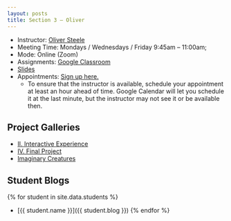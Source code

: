 ```yaml
---
layout: posts
title: Section 3 – Oliver
---
```


- Instructor: [Oliver Steele](ows1@nyu.edu)
- Meeting Time: Mondays / Wednesdays / Friday 9:45am – 11:00am;
- Mode: Online (Zoom)
- Assignments: [Google Classroom](https://classroom.google.com/u/0/c/MTIyNjY4MDU3NDI1)
- [Slides](https://drive.google.com/drive/folders/18UIs0775R-IxmyngyzBhT_igl3mrsBnB)
- Appointments: [Sign up here.](https://calendar.google.com/calendar/u/0/selfsched?sstoken=UU1TaDFWeEV2ZzFHfGRlZmF1bHR8NzBkMmRmNGEzZGE3ZDBmNzExMGUwYWZkYzkwZmFkYWI)
  - To ensure that the instructor is available, schedule your appointment at least an hour ahead of time. Google Calendar will let you schedule it at the last minute, but the instructor may not see it or be available then.

## Project Galleries

- [II. Interactive Experience](/galleries/interactive-projects#section-3)
- [IV. Final Project](/galleries/final-projects#section-3)
- [Imaginary Creatures](/galleries/imaginary-creatures#section-3)

## Student Blogs

{% for student in site.data.students %}

- [{{ student.name }}]({{ student.blog }})
  {% endfor %}
